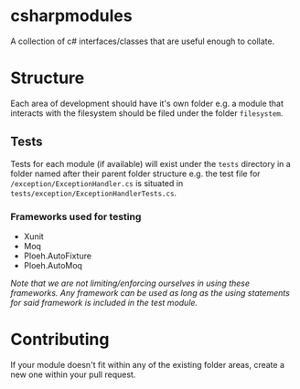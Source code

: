 # csharpmodules
A collection of c# interfaces/classes that are useful enough to collate.

# Structure

Each area of development should have it's own folder e.g. a module that interacts with the filesystem should be filed under the folder `filesystem`.

## Tests

Tests for each module (if available) will exist under the `tests` directory in a folder named after their parent folder structure e.g. the test file for `/exception/ExceptionHandler.cs` is situated in `tests/exception/ExceptionHandlerTests.cs`.

### Frameworks used for testing
* Xunit
* Moq
* Ploeh.AutoFixture
* Ploeh.AutoMoq

*Note that we are not limiting/enforcing ourselves in using these frameworks. Any framework can be used as long as the using statements for said framework is included in the test module.*

# Contributing

If your module doesn't fit within any of the existing folder areas, create a new one within your pull request.
